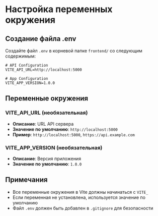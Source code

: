 # Настройка переменных окружения

## Создание файла .env

Создайте файл `.env` в корневой папке `frontend/` со следующим содержимым:

```env
# API Configuration
VITE_API_URL=http://localhost:5000

# App Configuration
VITE_APP_VERSION=1.0.0
```

## Переменные окружения

### VITE_API_URL (необязательная)
- **Описание**: URL API сервера
- **Значение по умолчанию**: `http://localhost:5000`
- **Пример**: `http://localhost:5000`, `https://api.example.com`

### VITE_APP_VERSION (необязательная)
- **Описание**: Версия приложения
- **Значение по умолчанию**: `1.0.0`

## Примечания

- Все переменные окружения в Vite должны начинаться с `VITE_`
- Если переменная не установлена, используется значение по умолчанию
- Файл `.env` должен быть добавлен в `.gitignore` для безопасности 